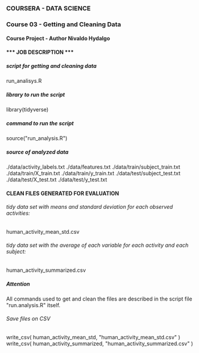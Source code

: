 ### COURSERA - DATA SCIENCE
### Course 03 - Getting and Cleaning Data
#### Course Project - Author Nivaldo Hydalgo
#### *** JOB DESCRIPTION ***

##### script for getting and cleaning data
run_analisys.R

##### library to run the script
library(tidyverse)

##### command to run the script
source("run_analysis.R")

##### source of analyzed data
./data/activity_labels.txt
./data/features.txt
./data/train/subject_train.txt
./data/train/X_train.txt
./data/train/y_train.txt
./data/test/subject_test.txt
./data/test/X_test.txt
./data/test/y_test.txt


#### CLEAN FILES GENERATED FOR EVALUATION

###### tidy data set with means and standard deviation for each observed activities:
human_activity_mean_std.csv

###### tidy data set with the average of each variable for each activity and each subject: 
human_activity_summarized.csv


##### **Attention**  
All commands used to get and clean the files are described in the script file "run.analysis.R" itself.


###### Save files on CSV  
write_csv( human_activity_mean_std, "human_activity_mean_std.csv" )
write_csv( human_activity_summarized, "human_activity_summarized.csv" )

